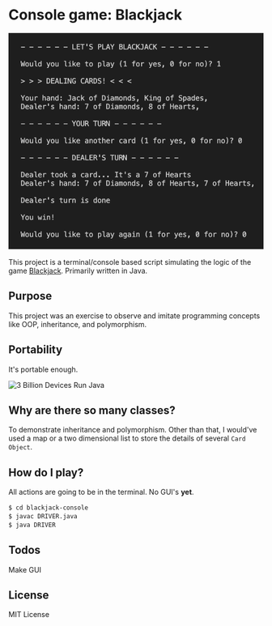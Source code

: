 # Console game: Blackjack

![Game running](https://github.com/sagerg/blackjack-console/blob/master/cover.png)

This project is a terminal/console based script simulating the logic of the game [Blackjack](https://en.wikipedia.org/wiki/Blackjack). Primarily written in Java.

## Purpose

This project was an exercise to observe and imitate programming concepts like OOP, inheritance, and polymorphism.

## Portability

It's portable enough.

![3 Billion Devices Run Java](https://i.stack.imgur.com/Jteqd.png)

## Why are there so many classes?

To demonstrate inheritance and polymorphism. Other than that, I would've used a map or a two dimensional list to store the details of several `Card Object`.

## How do I play?

All actions are going to be in the terminal. No GUI's **yet**.

```sh
$ cd blackjack-console
$ javac DRIVER.java
$ java DRIVER
```

## Todos

Make GUI

## License

MIT License
